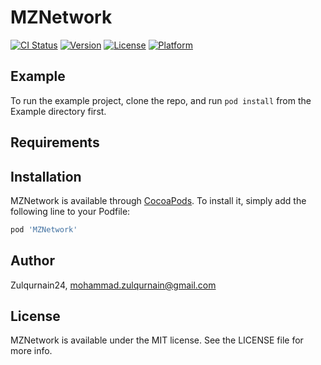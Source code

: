 # MZNetwork

[![CI Status](https://img.shields.io/travis/Zulqurnain24/MZNetwork.svg?style=flat)](https://travis-ci.org/Zulqurnain24/MZNetwork)
[![Version](https://img.shields.io/cocoapods/v/MZNetwork.svg?style=flat)](https://cocoapods.org/pods/MZNetwork)
[![License](https://img.shields.io/cocoapods/l/MZNetwork.svg?style=flat)](https://cocoapods.org/pods/MZNetwork)
[![Platform](https://img.shields.io/cocoapods/p/MZNetwork.svg?style=flat)](https://cocoapods.org/pods/MZNetwork)

## Example

To run the example project, clone the repo, and run `pod install` from the Example directory first.

## Requirements

## Installation

MZNetwork is available through [CocoaPods](https://cocoapods.org). To install
it, simply add the following line to your Podfile:

```ruby
pod 'MZNetwork'
```

## Author

Zulqurnain24, mohammad.zulqurnain@gmail.com

## License

MZNetwork is available under the MIT license. See the LICENSE file for more info.
